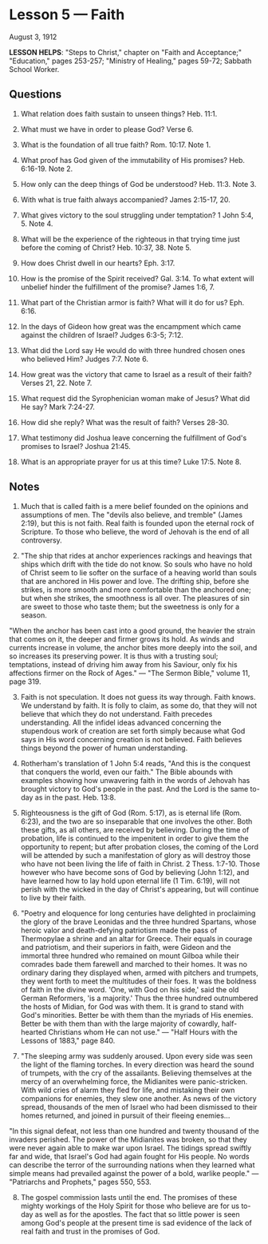 # Lesson 5 — Faith

August 3, 1912

**LESSON HELPS**: "Steps to Christ," chapter on "Faith and Acceptance;" "Education," pages 253-257; "Ministry of Healing," pages 59-72; Sabbath School Worker.

## Questions

1. What relation does faith sustain to unseen things? Heb. 11:1.

2. What must we have in order to please God? Verse 6.

3. What is the foundation of all true faith? Rom. 10:17. Note 1.

4. What proof has God given of the immutability of His promises? Heb. 6:16-19. Note 2.

5. How only can the deep things of God be understood? Heb. 11:3. Note 3.

6. With what is true faith always accompanied? James 2:15-17, 20.

7. What gives victory to the soul struggling under temptation? 1 John 5:4, 5. Note 4.

8. What will be the experience of the righteous in that trying time just before the coming of Christ? Heb. 10:37, 38. Note 5.

9. How does Christ dwell in our hearts? Eph. 3:17.

10. How is the promise of the Spirit received? Gal. 3:14. To what extent will unbelief hinder the fulfillment of the promise? James 1:6, 7.

11. What part of the Christian armor is faith? What will it do for us? Eph. 6:16.

12. In the days of Gideon how great was the encampment which came against the children of Israel? Judges 6:3-5; 7:12.

13. What did the Lord say He would do with three hundred chosen ones who believed Him? Judges 7:7. Note 6.

14. How great was the victory that came to Israel as a result of their faith? Verses 21, 22. Note 7.

15. What request did the Syrophenician woman make of Jesus? What did He say? Mark 7:24-27.

16. How did she reply? What was the result of faith? Verses 28-30.

17. What testimony did Joshua leave concerning the fulfillment of God's promises to Israel? Joshua 21:45.

18. What is an appropriate prayer for us at this time? Luke 17:5. Note 8.

## Notes

1. Much that is called faith is a mere belief founded on the opinions and assumptions of men. The "devils also believe, and tremble" (James 2:19), but this is not faith. Real faith is founded upon the eternal rock of Scripture. To those who believe, the word of Jehovah is the end of all controversy.

2. "The ship that rides at anchor experiences rackings and heavings that ships which drift with the tide do not know. So souls who have no hold of Christ seem to lie softer on the surface of a heaving world than souls that are anchored in His power and love. The drifting ship, before she strikes, is more smooth and more comfortable than the anchored one; but when she strikes, the smoothness is all over. The pleasures of sin are sweet to those who taste them; but the sweetness is only for a season.

"When the anchor has been cast into a good ground, the heavier the strain that comes on it, the deeper and firmer grows its hold. As winds and currents increase in volume, the anchor bites more deeply into the soil, and so increases its preserving power. It is thus with a trusting soul; temptations, instead of driving him away from his Saviour, only fix his affections firmer on the Rock of Ages." — "The Sermon Bible," volume 11, page 319.

3. Faith is not speculation. It does not guess its way through. Faith knows. We understand by faith. It is folly to claim, as some do, that they will not believe that which they do not understand. Faith precedes understanding. All the infidel ideas advanced concerning the stupendous work of creation are set forth simply because what God says in His word concerning creation is not believed. Faith believes things beyond the power of human understanding.

4. Rotherham's translation of 1 John 5:4 reads, "And this is the conquest that conquers the world, even our faith." The Bible abounds with examples showing how unwavering faith in the words of Jehovah has brought victory to God's people in the past. And the Lord is the same to-day as in the past. Heb. 13:8.

5. Righteousness is the gift of God (Rom. 5:17), as is eternal life (Rom. 6:23), and the two are so inseparable that one involves the other. Both these gifts, as all others, are received by believing. During the time of probation, life is continued to the impenitent in order to give them the opportunity to repent; but after probation closes, the coming of the Lord will be attended by such a manifestation of glory as will destroy those who have not been living the life of faith in Christ. 2 Thess. 1:7-10. Those however who have become sons of God by believing (John 1:12), and have learned how to lay hold upon eternal life (1 Tim. 6:19), will not perish with the wicked in the day of Christ's appearing, but will continue to live by their faith.

6. "Poetry and eloquence for long centuries have delighted in proclaiming the glory of the brave Leonidas and the three hundred Spartans, whose heroic valor and death-defying patriotism made the pass of Thermopylae a shrine and an altar for Greece. Their equals in courage and patriotism, and their superiors in faith, were Gideon and the immortal three hundred who remained on mount Gilboa while their comrades bade them farewell and marched to their homes. It was no ordinary daring they displayed when, armed with pitchers and trumpets, they went forth to meet the multitudes of their foes. It was the boldness of faith in the divine word. 'One, with God on his side,' said the old German Reformers, 'is a majority.' Thus the three hundred outnumbered the hosts of Midian, for God was with them. It is grand to stand with God's minorities. Better be with them than the myriads of His enemies. Better be with them than with the large majority of cowardly, half-hearted Christians whom He can not use." — "Half Hours with the Lessons of 1883," page 840.

7. "The sleeping army was suddenly aroused. Upon every side was seen the light of the flaming torches. In every direction was heard the sound of trumpets, with the cry of the assailants. Believing themselves at the mercy of an overwhelming force, the Midianites were panic-stricken. With wild cries of alarm they fled for life, and mistaking their own companions for enemies, they slew one another. As news of the victory spread, thousands of the men of Israel who had been dismissed to their homes returned, and joined in pursuit of their fleeing enemies...

"In this signal defeat, not less than one hundred and twenty thousand of the invaders perished. The power of the Midianites was broken, so that they were never again able to make war upon Israel. The tidings spread swiftly far and wide, that Israel's God had again fought for His people. No words can describe the terror of the surrounding nations when they learned what simple means had prevailed against the power of a bold, warlike people." — "Patriarchs and Prophets," pages 550, 553.

8. The gospel commission lasts until the end. The promises of these mighty workings of the Holy Spirit for those who believe are for us to-day as well as for the apostles. The fact that so little power is seen among God's people at the present time is sad evidence of the lack of real faith and trust in the promises of God.
